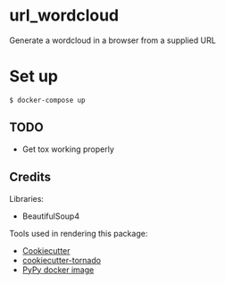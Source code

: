 url_wordcloud
============

Generate a wordcloud in a browser from a supplied URL


Set up
======

```$ docker-compose up```



TODO
----
* Get tox working properly


Credits
-------

Libraries:
* BeautifulSoup4


Tools used in rendering this package:

* [Cookiecutter](https://github.com/audreyr/cookiecutter)
* [cookiecutter-tornado](https://github.com/hkage/cookiecutter-tornado)
* [PyPy docker image](https://hub.docker.com/_/pypy/)

